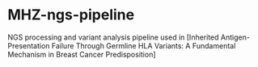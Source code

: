 # MHZ-ngs-pipeline
NGS processing and variant analysis pipeline used in [Inherited Antigen-Presentation Failure Through Germline HLA Variants: A Fundamental Mechanism in Breast Cancer Predisposition]
